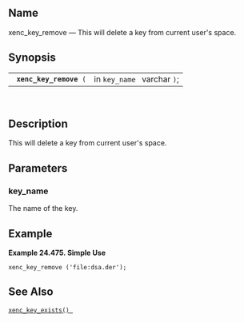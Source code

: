 <div>

<div>

</div>

<div>

## Name

xenc_key_remove — This will delete a key from current user's space.

</div>

<div>

## Synopsis

<div>

|                              |                             |
|------------------------------|-----------------------------|
| ` `**`xenc_key_remove`**` (` | in `key_name ` varchar `)`; |

<div>

 

</div>

</div>

</div>

<div>

## Description

This will delete a key from current user's space.

</div>

<div>

## Parameters

<div>

### key_name

The name of the key.

</div>

</div>

<div>

## Example

<div>

**Example 24.475. Simple Use**

<div>

``` screen
xenc_key_remove ('file:dsa.der');
```

</div>

</div>

  

</div>

<div>

## See Also

<a href="fn_xenc_key_exists.html" class="link"
title="xenc_key_exists"><code
class="function">xenc_key_exists() </code></a>

</div>

</div>
